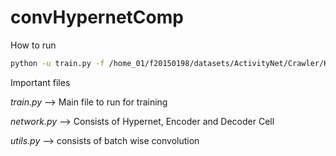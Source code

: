 # convHypernetComp

How to run
```bash
python -u train.py -f /home_01/f20150198/datasets/ActivityNet/Crawler/Kinetics -N 4 --iterations 16
```
Important files

*train.py* --> Main file to run for training

*network.py* --> Consists of Hypernet, Encoder and Decoder Cell

*utils.py* --> consists of batch wise convolution
